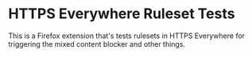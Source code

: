HTTPS Everywhere Ruleset Tests
==============================

This is a Firefox extension that's tests rulesets in HTTPS Everywhere for triggering the mixed content blocker and other things.

